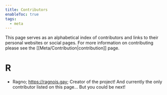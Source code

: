```yaml
---
title: Contributors
enableToc: true
tags:
  - meta
---
```


This page serves as an alphabetical index of contributors and links to their personal websites or social pages. For more information on contributing please see the [[Meta/Contribution|contribution]] page.
# R
- Ragno; https://ragnois.gay; Creator of the project! And currently the only contributor listed on this page... But you could be next!